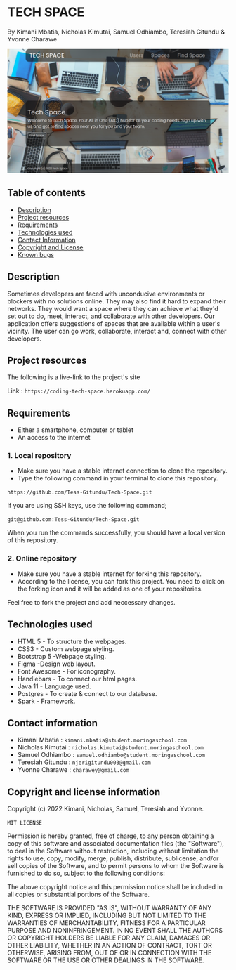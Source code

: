 # TECH SPACE
By Kimani Mbatia, Nicholas Kimutai, Samuel Odhiambo, Teresiah Gitundu & Yvonne Charawe

![](readme-image.png)

## Table of contents
+ [Description](#Description)
+ [Project resources](#project-resources)
+ [Requirements](#requirements)
+ [Technologies used](#technologies-used)
+ [Contact Information](#contact-information)
+ [Copyright and License](#copyright-and-license-information) 
+ [Known bugs](#known-bugs)


## Description
Sometimes developers are faced with unconducive environments or blockers with no solutions online. 
They may also find it hard to expand their networks.
They would want a space where they can achieve what they'd set out to do, meet, interact, and collaborate with other developers.
Our application offers suggestions of spaces that are available within a user's vicinity. 
The user can go work, collaborate, interact and, connect with other developers.


## Project resources
The following is a live-link to the project's site

Link : `https://coding-tech-space.herokuapp.com/`


## Requirements
+ Either a smartphone, computer or tablet
+ An access to the internet
### 1. Local repository
+ Make sure you have a stable internet connection to clone the repository.
+ Type the following command in your terminal to clone this repository.

`https://github.com/Tess-Gitundu/Tech-Space.git`

If you are using SSH keys, use the following command;

`git@github.com:Tess-Gitundu/Tech-Space.git`

When you run the commands successfully, you should have a local version of this repository.

### 2. Online repository
+ Make sure you have a stable internet for forking this repository.
+ According to the license, you can fork this project. You need to click on the forking icon and it will be added as one of your repositories.

Feel free to fork the project and add neccessary changes.
## Technologies used
+ HTML 5 - To structure the webpages.
+ CSS3 - Custom webpage styling.
+ Bootstrap 5 -Webpage styling.
+ Figma -Design web layout.
+ Font Awesome - For iconography.
+ Handlebars - To connect our html pages.
+ Java 11 - Language used.
+ Postgres - To create & connect to our database.
+ Spark - Framework.


## Contact information
+ Kimani Mbatia : `kimani.mbatia@student.moringaschool.com`
+ Nicholas Kimutai : `nicholas.kimutai@student.moringaschool.com`
+ Samuel Odhiambo : `samuel.odhiambo@student.moringaschool.com`
+ Teresiah Gitundu : `njerigitundu003@gmail.com`
+ Yvonne Charawe : `charawey@gmail.com`


## Copyright and license information
Copyright (c) 2022 Kimani, Nicholas, Samuel, Teresiah and Yvonne.

`MIT LICENSE`


Permission is hereby granted, free of charge, to any person obtaining a copy
of this software and associated documentation files (the "Software"), to deal
in the Software without restriction, including without limitation the rights
to use, copy, modify, merge, publish, distribute, sublicense, and/or sell
copies of the Software, and to permit persons to whom the Software is
furnished to do so, subject to the following conditions:

The above copyright notice and this permission notice shall be included in all
copies or substantial portions of the Software.

THE SOFTWARE IS PROVIDED "AS IS", WITHOUT WARRANTY OF ANY KIND, EXPRESS OR
IMPLIED, INCLUDING BUT NOT LIMITED TO THE WARRANTIES OF MERCHANTABILITY,
FITNESS FOR A PARTICULAR PURPOSE AND NONINFRINGEMENT. IN NO EVENT SHALL THE
AUTHORS OR COPYRIGHT HOLDERS BE LIABLE FOR ANY CLAIM, DAMAGES OR OTHER
LIABILITY, WHETHER IN AN ACTION OF CONTRACT, TORT OR OTHERWISE, ARISING FROM,
OUT OF OR IN CONNECTION WITH THE SOFTWARE OR THE USE OR OTHER DEALINGS IN THE
SOFTWARE.
